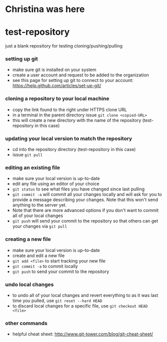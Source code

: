 # Christina was here 

# test-repository
just a blank repository for testing cloning/pushing/pulling

### setting up git
* make sure git is installed on your system
* create a user account and request to be added to the organization
* see this page for setting up git to connect to your account: https://help.github.com/articles/set-up-git/

### cloning a repository to your local machine
* copy the link found to the right under HTTPS clone URL
* in a terminal in the parent directory issue `git clone <copied-URL>`
* this will create a new directory with the name of the repository (test-repository in this case)

### updating your local version to match the repository
* cd into the repository directory (test-repository in this case)
* issue `git pull`

### editing an existing file
* make sure your local version is up-to-date
* edit any file using an editor of your choice
* `git status` to see what files you have changed since last pulling
* `git commit -a` will commit all your changes locally and will ask for you to provide a message describing your changes.  Note that this won't send anything to the server yet.
* Note that there are more advanced options if you don't want to commit all of your local changes
* `git push` will send your commit to the repository so that others can get your changes via `git pull`

### creating a new file
* make sure your local version is up-to-date
* create and edit a new file
* `git add <file>` to start tracking your new file
* `git commit -a` to commit locally
* `git push` to send your commit to the repository

### undo local changes
* to undo all of your local changes and revert everything to as it was last time you pulled, use `git reset --hard HEAD`
* to discard local changes for a specific file, use `git checkout HEAD <file>`

### other commands
* helpful cheat sheet: http://www.git-tower.com/blog/git-cheat-sheet/
